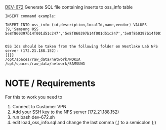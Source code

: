 [DEV-672](https://jira.cellwize.com/browse/DEV-672)
Generate SQL file containing inserts to oss_info table

```
INSERT command example:

INSERT INTO oss_info (id,description,localId,name,vendor) VALUES (9,'Samsung OSS 5e8f860397b14f001d51c247','5e8f860397b14f001d51c247','5e8f860397b14f001d51c247','SAMSUNG_LTE')


OSS Ids should be taken from the following folder on Westlake Lab NFS server (172.21.188.152):
{{}}
/opt/spaces/raw_data/network/NOKIA
/opt/spaces/raw_data/network/SAMSUNG
```

# NOTE / Requirements
For this to work you need to
1. Connect to Customer VPN
1. Add your SSH key to the NFS server (172.21.188.152)
1. run bash dev-672.sh
1. edit load_oss_info.sql and change the last comma (,) to a semicolon (;)
